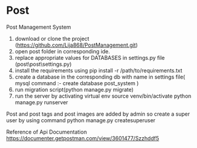 # Post
Post Management System
1. download or clone the project (https://github.com/Lija868/PostManagement.git)
2. open post folder in corresponding ide.
3. replace appropriate values for DATABASES  in settings.py file (post\post\settings.py)
4. install the requirements using pip install -r /path/to/requirements.txt
6. create a database in the corresponding db with name in settings file( mysql command :- create database post_system )
6. run migration script(python manage.py migrate)
7. run the server by activating virtual env 
source venv/bin/activate
python manage.py runserver

Post and post tags and post images are added by admin
so create a super user by using command python manage.py createsuperuser

Reference of Api Documentation 
https://documenter.getpostman.com/view/3601477/Szzhddf5